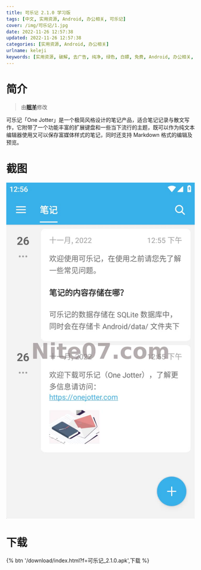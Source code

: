 ```yaml
---
title: 可乐记 2.1.0 学习版
tags: [中文, 实用资源, Android, 办公相关, 可乐记]
cover: /img/可乐记/1.jpg
date: 2022-11-26 12:57:38
updated: 2022-11-26 12:57:38
categories: [实用资源, Android, 办公相关]
urlname: keleji
keywords: [实用资源, 破解, 去广告, 纯净, 绿色, 白嫖, 免费, Android, 办公相关, 可乐记]
---
```


# 简介

> 由[**眠羊**](/laiyuan)修改

可乐记「One Jotter」是一个极简风格设计的笔记产品，适合笔记记录与散文写作，它附带了一个功能丰富的扩展键盘和一些当下流行的主题，既可以作为纯文本编辑器使用又可以保存富媒体样式的笔记，同时还支持 Markdown 格式的编辑及预览。

# 截图

![](/img/可乐记/2.jpg)

# 下载

{% btn '/download/index.html?f=可乐记_2.1.0.apk',下载 %}
